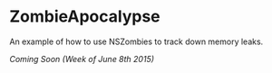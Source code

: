 # ZombieApocalypse
An example of how to use NSZombies to track down memory leaks.


*Coming Soon (Week of June 8th 2015)*
